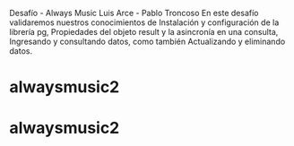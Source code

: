 Desafío - Always Music
Luis Arce - Pablo Troncoso
En este desafío validaremos nuestros conocimientos de Instalación y configuración de la
librería pg, Propiedades del objeto result y la asincronía en una consulta, Ingresando y
consultando datos, como también Actualizando y eliminando datos.
# alwaysmusic2
# alwaysmusic2
